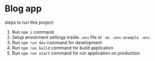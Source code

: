 # Blog app

steps to run this project:

1. Run `npm i` command
2. Setup envoirment settings inside `.env` file or ` mv .env.example .env`
3. Run `npm run dev` command for development
4. Run `npm run build` command for build application
5. Run `npm run start` command for run application on production
